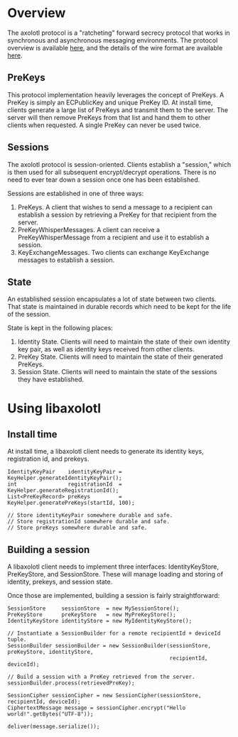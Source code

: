 
# Overview

The axolotl protocol is a "ratcheting" forward secrecy protocol that works in synchronous and
asynchronous messaging environments.  The protocol overview is available [here](https://github.com/trevp/axolotl/wiki),
and the details of the wire format are available [here](https://github.com/WhisperSystems/TextSecure/wiki/ProtocolV2).

## PreKeys

This protocol implementation heavily leverages the concept of PreKeys.  A PreKey is simply an
ECPublicKey and unique PreKey ID.  At install time, clients generate a large list of PreKeys
and transmit them to the server.  The server will then remove PreKeys from that list and hand
them to other clients when requested.  A single PreKey can never be used twice.

## Sessions

The axolotl protocol is session-oriented.  Clients establish a "session," which is then used for
all subsequent encrypt/decrypt operations.  There is no need to ever tear down a session once one
has been established.

Sessions are established in one of three ways:

1. PreKeys. A client that wishes to send a message to a recipient can establish a session by
   retrieving a PreKey for that recipient from the server.
1. PreKeyWhisperMessages.  A client can receive a PreKeyWhisperMessage from a recipient and use it
   to establish a session.
1. KeyExchangeMessages.  Two clients can exchange KeyExchange messages to establish a session.

## State

An established session encapsulates a lot of state between two clients.  That state is maintained
in durable records which need to be kept for the life of the session.

State is kept in the following places:

1. Identity State.  Clients will need to maintain the state of their own identity key pair, as well
   as identity keys received from other clients.
1. PreKey State. Clients will need to maintain the state of their generated PreKeys.
1. Session State.  Clients will need to maintain the state of the sessions they have established.

# Using libaxolotl

## Install time

At install time, a libaxolotl client needs to generate its identity keys, registration id, and
prekeys.

```
IdentityKeyPair    identityKeyPair = KeyHelper.generateIdentityKeyPair();
int                registrationId  = KeyHelper.generateRegistrationId();
List<PreKeyRecord> preKeys         = KeyHelper.generatePreKeys(startId, 100);

// Store identityKeyPair somewhere durable and safe.
// Store registrationId somewhere durable and safe.
// Store preKeys somewhere durable and safe.

```

## Building a session

A libaxolotl client needs to implement three interfaces: IdentityKeyStore, PreKeyStore, and
SessionStore.  These will manage loading and storing of identity, prekeys, and session state.

Once those are implemented, building a session is fairly straightforward:

```
SessionStore     sessionStore  = new MySessionStore();
PreKeyStore      preKeyStore   = new MyPreKeyStore();
IdentityKeyStore identityStore = new MyIdentityKeyStore();

// Instantiate a SessionBuilder for a remote recipientId + deviceId tuple.
SessionBuilder sessionBuilder = new SessionBuilder(sessionStore, preKeyStore, identityStore,
                                                   recipientId, deviceId);

// Build a session with a PreKey retrieved from the server.
sessionBuilder.process(retrievedPreKey);

SessionCipher sessionCipher = new SessionCipher(sessionStore, recipientId, deviceId);
CiphertextMessage message = sessionCipher.encrypt("Hello world!".getBytes("UTF-8"));

deliver(message.serialize());
```
